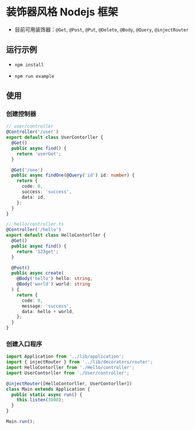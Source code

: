# 装饰器风格 Nodejs 框架

- 目前可用装饰器：`@Get`, `@Post`, `@Put`, `@Delete`, `@Body`, `@Query`, `@injectRouter`

## 运行示例

- `npm install`

- `npm run example`

## 使用

### 创建控制器

```typescript
// user/controller
@Controller('/user')
export default class UserContorller {
  @Get()
  public async find() {
    return 'userGet';
  }

  @Get('/one')
  public async findOne(@Query('id') id: number) {
    return {
      code: 0,
      success: 'success',
      data: id,
    };
  }
}

// hello/controller.ts
@Controller('/hello')
export default class HelloContorller {
  @Get()
  public async find() {
    return '123get';
  }

  @Post()
  public async create(
    @Body('hello') hello: string,
    @Body('world') world: string
  ) {
    return {
      code: 0,
      message: 'success',
      data: hello + world,
    };
  }
}
```

### 创建入口程序

```typescript
import Application from '../lib/application';
import { injectRouter } from '../lib/decorators/router';
import HelloContorller from './Hello/controller';
import UserContorller from './User/controller';

@injectRouter([HelloContorller, UserContorller])
class Main extends Application {
  public static async run() {
    this.listen(3000);
  }
}

Main.run();
```
